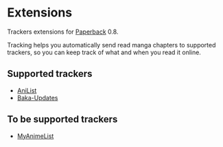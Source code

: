 # Extensions

Trackers extensions for [Paperback](https://paperback.moe/) 0.8.

Tracking helps you automatically send read manga chapters to supported trackers, so you can keep track of what and when you read it online.

## Supported trackers

- [AniList](https://anilist.co/)
- [Baka-Updates](https://www.mangaupdates.com/)

## To be supported trackers

- [MyAnimeList](https://myanimelist.net/)
